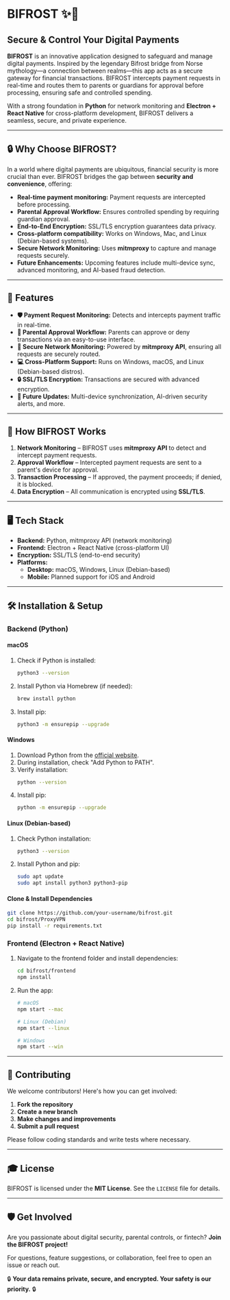 # BIFROST ✨🏦

## Secure & Control Your Digital Payments

**BIFROST** is an innovative application designed to safeguard and manage digital payments. Inspired by the legendary Bifrost bridge from Norse mythology—a connection between realms—this app acts as a secure gateway for financial transactions. BIFROST intercepts payment requests in real-time and routes them to parents or guardians for approval before processing, ensuring safe and controlled spending.

With a strong foundation in **Python** for network monitoring and **Electron + React Native** for cross-platform development, BIFROST delivers a seamless, secure, and private experience.

---

## 🔒 Why Choose BIFROST?
In a world where digital payments are ubiquitous, financial security is more crucial than ever. BIFROST bridges the gap between **security and convenience**, offering:

- **Real-time payment monitoring:** Payment requests are intercepted before processing.
- **Parental Approval Workflow:** Ensures controlled spending by requiring guardian approval.
- **End-to-End Encryption:** SSL/TLS encryption guarantees data privacy.
- **Cross-platform compatibility:** Works on Windows, Mac, and Linux (Debian-based systems).
- **Secure Network Monitoring:** Uses **mitmproxy** to capture and manage requests securely.
- **Future Enhancements:** Upcoming features include multi-device sync, advanced monitoring, and AI-based fraud detection.

---

## 🚀 Features
- **🛡️ Payment Request Monitoring:** Detects and intercepts payment traffic in real-time.
- **👤 Parental Approval Workflow:** Parents can approve or deny transactions via an easy-to-use interface.
- **🔐 Secure Network Monitoring:** Powered by **mitmproxy API**, ensuring all requests are securely routed.
- **💻 Cross-Platform Support:** Runs on Windows, macOS, and Linux (Debian-based distros).
- **🔒 SSL/TLS Encryption:** Transactions are secured with advanced encryption.
- **🚀 Future Updates:** Multi-device synchronization, AI-driven security alerts, and more.

---

## 🔧 How BIFROST Works
1. **Network Monitoring** – BIFROST uses **mitmproxy API** to detect and intercept payment requests.
2. **Approval Workflow** – Intercepted payment requests are sent to a parent's device for approval.
3. **Transaction Processing** – If approved, the payment proceeds; if denied, it is blocked.
4. **Data Encryption** – All communication is encrypted using **SSL/TLS**.

---

## 🖥️ Tech Stack
- **Backend:** Python, mitmproxy API (network monitoring)
- **Frontend:** Electron + React Native (cross-platform UI)
- **Encryption:** SSL/TLS (end-to-end security)
- **Platforms:**
  - **Desktop:** macOS, Windows, Linux (Debian-based)
  - **Mobile:** Planned support for iOS and Android

---

## 🛠️ Installation & Setup
### Backend (Python)
#### macOS
1. Check if Python is installed:
   ```bash
   python3 --version
   ```
2. Install Python via Homebrew (if needed):
   ```bash
   brew install python
   ```
3. Install pip:
   ```bash
   python3 -m ensurepip --upgrade
   ```

#### Windows
1. Download Python from the [official website](https://www.python.org/downloads/).
2. During installation, check "Add Python to PATH".
3. Verify installation:
   ```bash
   python --version
   ```
4. Install pip:
   ```bash
   python -m ensurepip --upgrade
   ```

#### Linux (Debian-based)
1. Check Python installation:
   ```bash
   python3 --version
   ```
2. Install Python and pip:
   ```bash
   sudo apt update
   sudo apt install python3 python3-pip
   ```

#### Clone & Install Dependencies
```bash
git clone https://github.com/your-username/bifrost.git
cd bifrost/ProxyVPN
pip install -r requirements.txt
```

### Frontend (Electron + React Native)
1. Navigate to the frontend folder and install dependencies:
   ```bash
   cd bifrost/frontend
   npm install
   ```
2. Run the app:
   ```bash
   # macOS
   npm start --mac

   # Linux (Debian)
   npm start --linux

   # Windows
   npm start --win
   ```

---

## 🏢 Contributing
We welcome contributors! Here's how you can get involved:
1. **Fork the repository**
2. **Create a new branch**
3. **Make changes and improvements**
4. **Submit a pull request**

Please follow coding standards and write tests where necessary.

---

## 🎓 License
BIFROST is licensed under the **MIT License**. See the `LICENSE` file for details.

---

## 🛡️ Get Involved
Are you passionate about digital security, parental controls, or fintech? **Join the BIFROST project!**

For questions, feature suggestions, or collaboration, feel free to open an issue or reach out.

🔒 **Your data remains private, secure, and encrypted. Your safety is our priority.** 🔒

